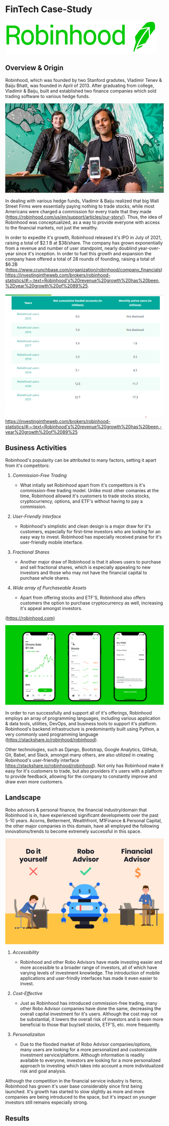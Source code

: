 # FinTech Case-Study

![Logo](Logo.png)

## **Overview & Origin**


Robinhood, which was founded by two Stanford gradutes, Vladimir Tenev & Baiju Bhatt, was founded in April of 2013. After graduating from college, Vladimir & Baiju, built and established two finance companies which sold trading software to various hedge funds.


![Founders](bhattbaijutenevvladimir041017tj-1_750xx7024-3951-0-369.jpg)


In dealing with various hedge funds, Vladimir & Baiju realized that big Wall Street Firms were essentially paying nothing to trade stocks, while most Americans were charged a commission for every trade that they made (https://robinhood.com/us/en/support/articles/our-story/). Thus, the idea of Robinhood was conceptualized, as a way to provide everyone with access to the financial markets, not just the wealthy. 

In order to expedite it's growth, Robinhood released it's IPO in July of 2021, raising a total of $2.1 B at $38/share. The company has grown exponentially from a revenue and number of user standpoint, nearly doublind year-over-year since it's inception. In order to fuel this growth and expansion the company have offered a total of 28 rounds of founding, raising a total of $6.2B (https://www.crunchbase.com/organization/robinhood/company_financials)
https://investingintheweb.com/brokers/robinhood-statistics/#:~:text=Robinhood's%20revenue%20growth%20has%20been,%2Dyear%20growth%20of%2089%25.

![Users](Users.png)
https://investingintheweb.com/brokers/robinhood-statistics/#:~:text=Robinhood's%20revenue%20growth%20has%20been,-year%20growth%20of%2089%25

## **Business Activities**

Robinhood's popularity can be attributed to many factors, setting it apart from it's competitors:

1) *Commission-Free Trading*
	- What intially set Robinhood apart from it's competitors is it's commission-free trading model. Unlike most other comanies at the time, Robinhood allowed it's customers to trade stocks stocks, cryptocurrency, options, and ETF's without having to pay a commission.
	
2) *User-Friendly Interface*
	- Robinhood's simplistic and clean design is a major draw for it's customers, especially for first-time investors who are looking for an easy way to invest. Robinhood has especially received praise for it's user-friendly mobile interface.
	
3) *Fractional Shares*
	- Another major draw of Robinhood is that it allows users to purchase and sell 	fractional shares, which is especially appealing to new investors and those who may not have the financial capital to purchase whole shares.
	
4) *Wide array of Purchaseable Assets*
	- Apart from offering stocks and ETF'S, Robinhood also offers customers the option to 	purchase cryptocurrency as well, increasing it's appeal amongst investors.
	
(https://robinhood.com)

![Interface](Interface.png)

In order to run successfully and support all of it's offerings, Robinhood employs an array of programming languages, including various application & data tools, utilities, DevOps, and business tools to support it's platform. Robinhood's backend infrastructure is predominantly built using Python, a very commonly used programming language (https://stackshare.io/robinhood/robinhood).

Other technologies, such as Django, Bootstrap, Google Analytics, GitHub, Git, Babel, and Slack, amongst many others, are also utilized in creating Robinhood's user-friendly interface https://stackshare.io/robinhood/robinhood).  Not only has Robinhood make it easy for it's customers to trade, but also providers it's users with a platform to provide feedback, allowing for the company to constantly improve and draw even more customers.

## **Landscape**

Robo advisors & personal finance, the financial industry/domain that Robinhood is in, have experienced significant developments over the past 5-10 years. Acorns, Betterment, Wealthfront, M1Finance & Personal Capital, the other major companies in this domain, have all employed the following innovations/trends to become extremely successful in this space.

![Robo](robo.png)

1) *Accessibility*
	- Robinhood and other Robo Advisors have made investing easier and more accessible to a broader range of investors, all of which have varying levels of investment knowledge. The introduction of mobile applications and user-frindly interfaces has made it even easier to invest.

2) *Cost-Effective*
	- Just as Robinhood has introduced commission-free trading, many other Robo Advisor companies have done the same, decreasing the overall capital investment for it's users. Although the cost may not be substantial, it lowers the overall risk of investors and is even more beneficial to those that buy/sell stocks, ETF'S, etc. more frequently.
	
3) *Personalizaiton*
	- Due to the flooded market of Robo Advisor companies/options, many users are 	looking for a more personalized and customizable investment service/platform. Although 	information is readily available to everyone, investors are looking for a more 	personalized approach to investing which takes into account a more individualized risk 	and goal analysis.
	
Although the competition in the financial service industry is fierce, Robinhood has grown it's user base considerably since first being launched. It's growth has started to slow slightly as more and more companies are being introduced to the space, but it's impact on younger investors still remains especially strong.

## **Results**


